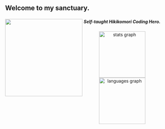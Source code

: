 <h2 align="left">Welcome to my sanctuary.</h2>

###

<img align="left" height="250" src="https://github.com/user-attachments/assets/fee97e0e-c6de-4816-9bfd-cb9bc566eeee"  />

###

***<p align="center">Self-taught Hikikomori Coding Hero.</p>***

###

<div align="center">
  <img src="https://github-readme-stats.vercel.app/api?username=HikiCrash&hide_title=false&hide_rank=false&show_icons=true&include_all_commits=true&count_private=true&disable_animations=false&theme=dracula&locale=en&hide_border=false&order=1" height="150" alt="stats graph"  />
  <img src="https://github-readme-stats.vercel.app/api/top-langs?username=HikiCrash&locale=en&hide_title=false&layout=compact&card_width=320&langs_count=5&theme=dracula&hide_border=false&order=2" height="150" alt="languages graph"  />
</div>

###

<!--
**HikiCrash/HikiCrash** is a ✨ _special_ ✨ repository because its `README.md` (this file) appears on your GitHub profile.

Here are some ideas to get you started:

- 🔭 I’m currently working on ...
- 🌱 I’m currently learning ...
- 👯 I’m looking to collaborate on ...
- 🤔 I’m looking for help with ...
- 💬 Ask me about ...
- 📫 How to reach me: ...
- 😄 Pronouns: ...
- ⚡ Fun fact: ...
-->

